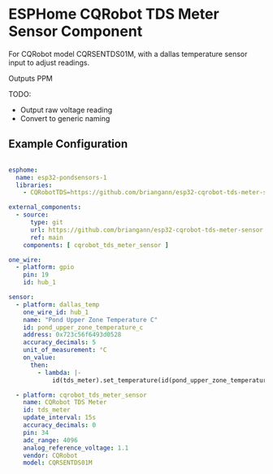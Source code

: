 # ESPHome CQRobot TDS Meter Sensor Component

For CQRobot model CQRSENTDS01M, with a dallas temperature sensor input to adjust readings.

Outputs PPM

TODO:

- Output raw voltage reading
- Convert to generic naming


## Example Configuration

```YAML

esphome:
  name: esp32-pondsensors-1
  libraries:
    - CQRobotTDS=https://github.com/briangann/esp32-cqrobot-tds-meter-sensor.git#main

external_components:
  - source:
      type: git
      url: https://github.com/briangann/esp32-cqrobot-tds-meter-sensor
      ref: main
    components: [ cqrobot_tds_meter_sensor ]

one_wire:
  - platform: gpio
    pin: 19
    id: hub_1

sensor:
  - platform: dallas_temp
    one_wire_id: hub_1
    name: "Pond Upper Zone Temperature C"
    id: pond_upper_zone_temperature_c
    address: 0x723c56f6493d0528
    accuracy_decimals: 5
    unit_of_measurement: °C
    on_value:
      then:
        - lambda: |-
            id(tds_meter).set_temperature(id(pond_upper_zone_temperature_c).state);

  - platform: cqrobot_tds_meter_sensor
    name: CQRobot TDS Meter
    id: tds_meter
    update_interval: 15s
    accuracy_decimals: 0
    pin: 34
    adc_range: 4096
    analog_reference_voltage: 1.1
    vendor: CQRobot
    model: CQRSENTDS01M
```

